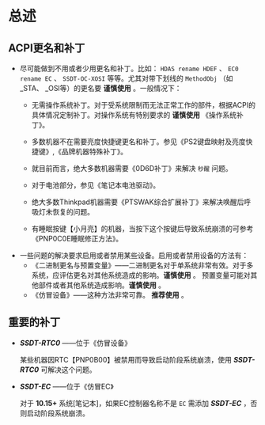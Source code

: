 # 总述

## ACPI更名和补丁

- 尽可能做到不用或者少用更名和补丁。比如： `HDAS rename HDEF` 、 `EC0 rename EC` 、 `SSDT-OC-XOSI` 等等。尤其对带下划线的 `MethodObj` （如 _STA、 _OSI等）的更名要 **谨慎使用** 。一般情况下：
  - 无需操作系统补丁。对于受系统限制而无法正常工作的部件，根据ACPI的具体情况定制补丁。对操作系统有特别要求的 **谨慎使用** 《操作系统补丁》。
  
  - 多数机器不在需要亮度快捷键更名和补丁。参见《PS2键盘映射及亮度快捷键》,《品牌机器特殊补丁》。
  - 就目前而言，绝大多数机器需要《0D6D补丁》来解决 `秒醒` 问题。
  - 对于电池部分，参见《笔记本电池驱动》。
  - 绝大多数Thinkpad机器需要《PTSWAK综合扩展补丁》来解决唤醒后呼吸灯未恢复的问题。
  - 有睡眠按键【小月亮】的机器，当按下这个按键后导致系统崩溃的可参考《PNP0C0E睡眠修正方法》。
- 一些问题的解决要求启用或者禁用某些设备。启用或者禁用设备的方法有：
  - 《二进制更名与预置变量》——二进制更名对于单系统非常有效。对于多系统，应评估更名对其他系统造成的影响。**谨慎使用** 。 预置变量可能对其他部件或者其他系统造成影响。**谨慎使用** 。
  - 《仿冒设备》——这种方法非常可靠。 **推荐使用** 。

## 重要的补丁

- ***SSDT-RTC0***  ——位于《仿冒设备》

  某些机器因RTC【PNP0B00】被禁用而导致启动阶段系统崩溃，使用 ***SSDT-RTC0***  可解决这个问题。

- ***SSDT-EC*** ——位于《仿冒EC》

  对于 **10.15+** 系统[笔记本]，如果EC控制器名称不是 `EC` 需添加 ***SSDT-EC*** ，否则启动阶段系统崩溃。